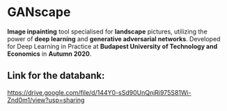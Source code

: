 # GANscape
**Image inpainting** tool specialised for **landscape** pictures, utilizing the power of **deep learning** and **generative adversarial networks**. Developed for Deep Learning in Practice at **Budapest University of Technology and Economics** in **Autumn 2020**.

## Link for the databank:  <br>
https://drive.google.com/file/d/144Y0-sSd90UnQnjRi975S81Wi-Znd0m1/view?usp=sharing